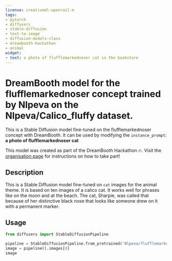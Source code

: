 ```yaml
---
license: creativeml-openrail-m
tags:
- pytorch
- diffusers
- stable-diffusion
- text-to-image
- diffusion-models-class
- dreambooth-hackathon
- animal
widget:
- text: a photo of flufflemarkednoser cat in the bookstore
---
```


# DreamBooth model for the flufflemarkednoser concept trained by Nlpeva on the Nlpeva/Calico_fluffy dataset.

This is a Stable Diffusion model fine-tuned on the flufflemarkednoser concept with DreamBooth. It can be used by modifying the `instance_prompt`: **a photo of flufflemarkednoser cat**

This model was created as part of the DreamBooth Hackathon 🔥. Visit the [organisation page](https://huggingface.co/dreambooth-hackathon) for instructions on how to take part!

## Description


This is a Stable Diffusion model fine-tuned on `cat` images for the animal theme. It is based on ten images of a calico cat. It works well for phrases like on the moon and at the beach. The cat, Sharpie, was called that because of her distinctive black nose that looks like someone drew on it with a permanent marker.


## Usage

```python
from diffusers import StableDiffusionPipeline

pipeline = StableDiffusionPipeline.from_pretrained('Nlpeva/flufflemarkednoser-cat')
image = pipeline().images[0]
image
```
